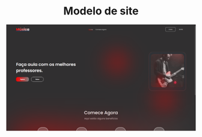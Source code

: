 <h1 align="center">Modelo de site</h1>  

![image](https://github.com/DaviMarcio/site-musica/blob/main/image/image.png) 

